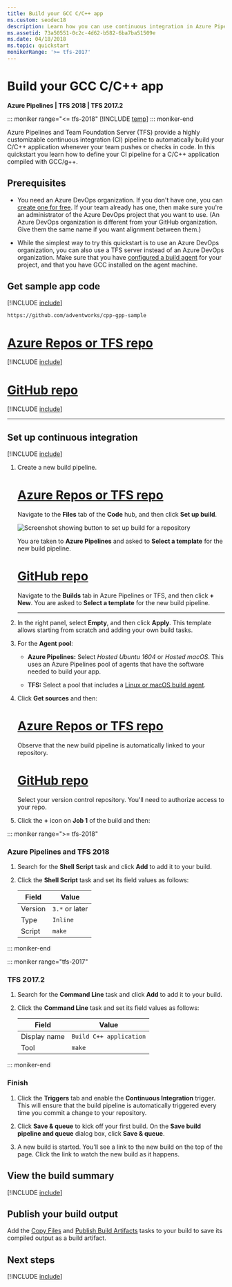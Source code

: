 ```yaml
---
title: Build your GCC C/C++ app
ms.custom: seodec18
description: Learn how you can use continuous integration in Azure Pipelines or Team Foundation Server (TFS) to automatically build your GCC C/C++ app.
ms.assetid: 73a50551-0c2c-4d62-b582-6ba7ba51509e
ms.date: 04/18/2018
ms.topic: quickstart
monikerRange: '>= tfs-2017'
---
```


# Build your GCC C/C++ app

**Azure Pipelines | TFS 2018 | TFS 2017.2**

::: moniker range="<= tfs-2018"
[!INCLUDE [temp](../../includes/concept-rename-note.md)]
::: moniker-end

Azure Pipelines and Team Foundation Server (TFS) provide a highly customizable continuous integration (CI) pipeline to automatically build your C/C++ application whenever your team pushes or checks in code. In this quickstart you learn how to define your CI pipeline for a C/C++ application compiled with GCC/g++.

## Prerequisites

- You need an Azure DevOps organization. If you don't have one, you can [create one for free](https://go.microsoft.com/fwlink/?LinkId=307137). If your team already has one, then make sure you're an administrator of the Azure DevOps project that you want to use. (An Azure DevOps organization is different from your GitHub organization. Give them the same name if you want alignment between them.)

- While the simplest way to try this quickstart is to use an Azure DevOps organization, you can also use a TFS server instead of an Azure DevOps organization. Make sure that you have [configured a build agent](../../agents/agents.md) for your project, and that you have GCC installed on the agent machine.

## Get sample app code

[!INCLUDE [include](../includes/get-sample-code-intro.md)]

```
https://github.com/adventworks/cpp-gpp-sample
```

# [Azure Repos or TFS repo](#tab/vsts)

[!INCLUDE [include](../includes/get-sample-code-vsts-tfs-2017-update-2.md)]

# [GitHub repo](#tab/github)

[!INCLUDE [include](../includes/get-sample-code-github.md)]

---

## Set up continuous integration

[!INCLUDE [include](../../includes/ci-quickstart-intro.md)]

[//]: # "TODO: Restore use of includes when we get support for using them in a list."

1.  Create a new build pipeline.

    # [Azure Repos or TFS repo](#tab/vsts)

    Navigate to the **Files** tab of the **Code** hub, and then click **Set up build**.

    ![Screenshot showing button to set up build for a repository](../media/set-up-first-build-from-code-hub.png)

    You are taken to **Azure Pipelines** and asked to **Select a template** for the new build pipeline.

    # [GitHub repo](#tab/github)

    Navigate to the **Builds** tab in Azure Pipelines or TFS, and then click **+ New**. You are asked to **Select a template** for the new build pipeline.

    ***

2.  In the right panel, select **Empty**, and then click **Apply**. This template allows starting from scratch and adding your own build tasks.

3.  For the **Agent pool**:

    - **Azure Pipelines:** Select _Hosted Ubuntu 1604_ or _Hosted macOS_. This uses an Azure Pipelines pool of agents that have the software needed to build your app.

    - **TFS:** Select a pool that includes a [Linux or macOS build agent](../../agents/agents.md).

4.  Click **Get sources** and then:

    # [Azure Repos or TFS repo](#tab/vsts)

    Observe that the new build pipeline is automatically linked to your repository.

    # [GitHub repo](#tab/github)

    Select your version control repository. You'll need to authorize access to your repo.

5.  Click the **+** icon on **Job 1** of the build and then:

::: moniker range=">= tfs-2018"

### Azure Pipelines and TFS 2018

1.  Search for the **Shell Script** task and click **Add** to add it to your build.

1.  Click the **Shell Script** task and set its field values as follows:

    | Field   | Value          |
    | ------- | -------------- |
    | Version | `3.*` or later |
    | Type    | `Inline`       |
    | Script  | `make`         |

::: moniker-end

::: moniker range="tfs-2017"

### TFS 2017.2

1.  Search for the **Command Line** task and click **Add** to add it to your build.

1.  Click the **Command Line** task and set its field values as follows:

    | Field        | Value                   |
    | ------------ | ----------------------- |
    | Display name | `Build C++ application` |
    | Tool         | `make`                  |

::: moniker-end

### Finish

1.  Click the **Triggers** tab and enable the **Continuous Integration** trigger. This will ensure that the build pipeline is automatically triggered every time you commit a change to your repository.

1.  Click **Save & queue** to kick off your first build. On the **Save build pipeline and queue** dialog box, click **Save & queue**.

1.  A new build is started. You'll see a link to the new build on the top of the page. Click the link to watch the new build as it happens.

[//]: # "TODO:> [!TIP]"
[//]: # "TODO:> To learn more about GitHub CI builds, see [Define CI build pipeline for your Git repo](#"

## View the build summary

[!INCLUDE [include](../includes/view-build-summary.md)]

## Publish your build output

Add the [Copy Files](../../tasks/utility/copy-files.md) and [Publish Build Artifacts](../../tasks/utility/publish-build-artifacts.md) tasks to your build to save its compiled output as a build artifact.

## Next steps

[!INCLUDE [include](../includes/ci-web-app-next-steps.md)]
